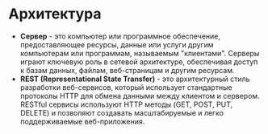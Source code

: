 # Архитектура

- **Сервер** - это компьютер или программное обеспечение, предоставляющее ресурсы, данные или услуги другим компьютерам или программам, называемым "клиентами". Серверы играют ключевую роль в сетевой архитектуре, обеспечивая доступ к базам данных, файлам, веб-страницам и другим ресурсам.
- **REST (Representational State Transfer)** - это архитектурный стиль разработки веб-сервисов, который использует стандартные протоколы HTTP для обмена данными между клиентом и сервером. RESTful сервисы используют HTTP методы (GET, POST, PUT, DELETE) и позволяют создавать масштабируемые и легко поддерживаемые веб-приложения.
